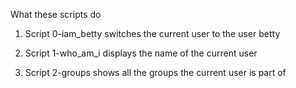 What these scripts do
 
1. Script 0-iam_betty switches the current user to the user betty
 
2. Script 1-who_am_i displays the name of the current user
 
3. Script 2-groups shows all the groups the current user is part of
